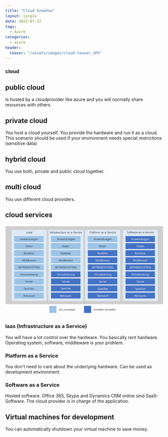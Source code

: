 ```yaml
---
title: "Cloud knowhow"
layout: single
date: 2022-07-22
tags:
  - Azure
categories:
  - azure
header:
  teaser: "/assets/images/cloud-teaser.JPG"
---
```


### cloud

## public cloud
Is hosted by a cloudprovider like azure and you will normally share resources with others.

## private cloud
You host a cloud yourself. You provide the hardware and run it as a cloud.
This scenario should be used if your environment needs special restrictions (sensitive data)

## hybrid cloud
You use both, private and public cloud together.

## multi cloud
You use different cloud providers.

## cloud services
![cloud services](different-cloud-services.PNG)

### Iaas (Infrastructure as a Service)
You will have a lot control over the hardware. You basically rent hardware. Operating system, software, middleware is your problem.

### Platform as a Service
You don't need to care about the underlying hardware. Can be used as development environment. 

### Software as a Service
Hosted software. Office 365, Skype and Dynamics CRM online sind SaaS-Software.
The cloud provider is in charge of the application.

## Virtual machines for development
You can automatically shutdown your virtual machine to save money.